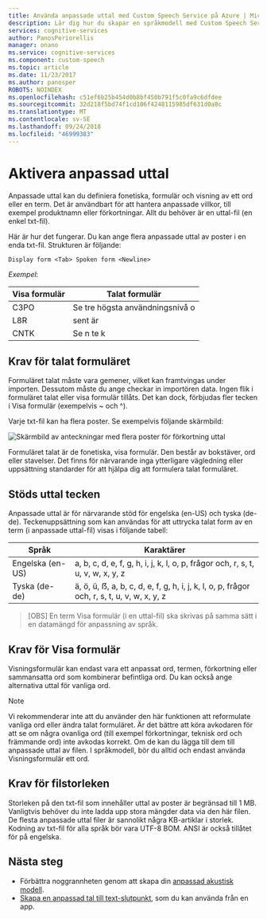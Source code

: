 ```yaml
---
title: Använda anpassade uttal med Custom Speech Service på Azure | Microsoft Docs
description: Lär dig hur du skapar en språkmodell med Custom Speech Service i Cognitive Services.
services: cognitive-services
author: PanosPeriorellis
manager: onano
ms.service: cognitive-services
ms.component: custom-speech
ms.topic: article
ms.date: 11/23/2017
ms.author: panosper
ROBOTS: NOINDEX
ms.openlocfilehash: c51ef6b25b454d0b8bf450b791f5c0fa9c6dfdee
ms.sourcegitcommit: 32d218f5bd74f1cd106f4248115985df631d0a8c
ms.translationtype: MT
ms.contentlocale: sv-SE
ms.lasthandoff: 09/24/2018
ms.locfileid: "46999383"
---
```

# <a name="enable-custom-pronunciation"></a>Aktivera anpassad uttal
Anpassade uttal kan du definiera fonetiska, formulär och visning av ett ord eller en term. Det är användbart för att hantera anpassade villkor, till exempel produktnamn eller förkortningar. Allt du behöver är en uttal-fil (en enkel txt-fil).

Här är hur det fungerar. Du kan ange flera anpassade uttal av poster i en enda txt-fil. Strukturen är följande:

```
Display form <Tab> Spoken form <Newline>
```

*Exempel*:

| Visa formulär | Talat formulär |
|----------|-------|
| C3PO | Se tre högsta användningsnivå o |
| L8R | sent är |
| CNTK | Se n te k|

## <a name="requirements-for-the-spoken-form"></a>Krav för talat formuläret
Formuläret talat måste vara gemener, vilket kan framtvingas under importen. Dessutom måste du ange checkar in importören data. Ingen flik i formuläret talat eller visa formulär tillåts. Det kan dock, förbjudas fler tecken i Visa formulär (exempelvis ~ och ^).

Varje txt-fil kan ha flera poster. Se exempelvis följande skärmbild:

![Skärmbild av anteckningar med flera poster för förkortning uttal](../../../media/cognitive-services/custom-speech-service/custom-speech-pronunciation-file.png)

Formuläret talat är de fonetiska, visa formulär. Den består av bokstäver, ord eller stavelser. Det finns för närvarande inga ytterligare vägledning eller uppsättning standarder för att hjälpa dig att formulera talat formuläret. 

## <a name="supported-pronunciation-characters"></a>Stöds uttal tecken
Anpassade uttal är för närvarande stöd för engelska (en-US) och tyska (de-de). Teckenuppsättning som kan användas för att uttrycka talat form av en term (i anpassade uttal-fil) visas i följande tabell: 

| Språk | Karaktärer |
|---------- |----------|
| Engelska (en-US) | a, b, c, d, e, f, g, h, i, j, k, l, o, p, frågor och, r, s, t, u, v, w, x, y, z |
| Tyska (de-de) | ä, ö, ü, ẞ, a, b, c, d, e, f, g, h, i, j, k, l, o, p, frågor och, r, s, t, u, v, w, x, y, z |

>[OBS] En term Visa formulär (i en uttal-fil) ska skrivas på samma sätt i en datamängd för anpassning av språk.

## <a name="requirements-for-the-display-form"></a>Krav för Visa formulär
Visningsformulär kan endast vara ett anpassat ord, termen, förkortning eller sammansatta ord som kombinerar befintliga ord. Du kan också ange alternativa uttal för vanliga ord. 

>[!NOTE]
Vi rekommenderar inte att du använder den här funktionen att reformulate vanliga ord eller ändra talat formuläret. Är det bättre att köra avkodaren för att se om några ovanliga ord (till exempel förkortningar, teknisk ord och främmande ord) inte avkodas korrekt. Om de kan du lägga till dem till anpassade uttal av filen. I språkmodell, bör du alltid och endast använda Visningsformulär ett ord. 

## <a name="requirements-for-the-file-size"></a>Krav för filstorleken
Storleken på den txt-fil som innehåller uttal av poster är begränsad till 1 MB. Vanligtvis behöver du inte ladda upp stora mängder data via den här filen. De flesta anpassade uttal filer är sannolikt några KB-artiklar i storlek. Kodning av txt-fil för alla språk bör vara UTF-8 BOM. ANSI är också tillåtet för på engelska.

## <a name="next-steps"></a>Nästa steg
* Förbättra noggrannheten genom att skapa din [anpassad akustisk modell](cognitive-services-custom-speech-create-acoustic-model.md).
* [Skapa en anpassad tal till text-slutpunkt](cognitive-services-custom-speech-create-endpoint.md), som du kan använda från en app.
